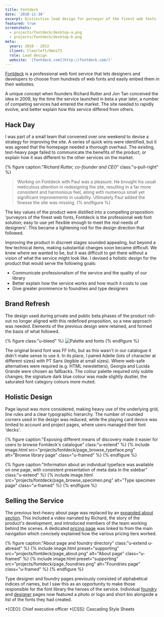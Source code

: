 ```yaml
---
title: Fontdeck
date: '2010-11-30'
excerpt: Distinctive lead design for purveyor of the finest web fonts
featured: true
screenshots:
  - projects/fontdeck/desktop-a.png
  - projects/fontdeck/desktop-b.png
meta:
  years: 2010 - 2013
  client: Clearleft/OmniTI
  role: Lead design
  website: '[fontdeck.com](http://fontdeck.com/)'
---
```

[Fontdeck][1] is a professional web font service that lets designers and developers to choose from hundreds of web fonts and easily embed them in their websites.

A unique concept when founders Richard Rutter and Jon Tan conceived the idea in 2009, by the time the service launched in beta a year later, a number of competing services had entered the market. The site needed to rapidly evolve, and better explain how this service differed from others.

## Hack Day
I was part of a small team that convened over one weekend to devise a strategy for improving the site. A series of quick wins were identified, but it was agreed that the homepage needed a thorough overhaul. The existing, text-heavy page failed to communicate the benefits of the product, or explain how it was different to the other services on the market.

{% figure caption:"<cite>Richard Rutter, co-founder and CEO</cite>" class:"u-pull-right" %}
> Working on Fontdeck with Paul was a pleasure. He brought his usual meticulous attention in redesigning the site, resulting in a far more consistent and harmonious feel, along with numerous small yet significant improvements in usability. Ultimately Paul added the finesse the site was missing.
{% endfigure %}

The key values of the product were distilled into a compelling proposition: 'purveyors of the finest web fonts, Fontdeck is the professional web font solution; easy to use yet flexible enough to meet the real needs of designers'. This became a lightening rod for the design direction that followed.

Improving the product in discreet stages sounded appealing, but beyond a few technical items, making substantial changes soon became difficult. We knew where we wanted to be, but it was difficult to get there without a vision of what the service might look like. I devised a holistic design for the product that would serve the following goals:

  * Communicate professionalism of the service and the quality of our library
  * Better explain how the service works and how much it costs to use
  * Give greater prominence to foundries and type designers

## Brand Refresh
The design used during private and public beta phases of the product roll-out no longer aligned with this redefined proposition, so a new approach was needed. Elements of the previous design were retained, and formed the basis of what followed.

{% figure class:"u-bleed" %}
![Palette and fonts](/images/projects/fontdeck/palette.svg)
{% endfigure %}

The original brand font was FF Info, but as this wasn't in our catalogue it didn't make sense to use it. In its place, I paired Adelle (lots of character at different sizes) with PT Sans (legible at small sizes). Where web-safe alternatives were required (e.g. HTML newsletters), Georgia and Lucida Grande were chosen as fallbacks. The colour palette required only subtle changes; the signature dark blue colour was made slightly dustier, the saturated font category colours more muted.

## Holistic Design
Page layout was more considered, making heavy use of the underlying grid, line rules and a clear typographic hierarchy. The number of rounded corners used in the design was reduced, while the playing card device was limited to account and project pages, where users managed their font 'decks'.

{% figure caption:"Exposing different means of discovery made it easier for users to browse Fontdeck's catalogue" class:"u-extend" %}
{% include image.html src="projects/fontdeck/page_browse_typeface.png" alt="Browse library page" class="u-framed" %}
{% endfigure %}

{% figure caption:"Information about an individual typeface was available on one page, with consistent presentation of meta data in the sidebar" class:"u-extend" %}
{% include image.html src="projects/fontdeck/page_browse_specimen.png" alt="Type specimen page" class="u-framed" %}
{% endfigure %}

## Selling the Service
The previous text-heavy about page was replaced by an [expanded about section][2]. This included a video narrated by Richard, the story of the product's development, and introduced members of the team working behind the scenes. A dedicated [pricing page][3] was linked to from the main navigation which concisely explained how the various pricing tiers worked.

{% figure caption:"About page and foundry directory" class:"u-extend u-abreast" %}
{% include image.html preset="supporting" src="projects/fontdeck/page_about.png" alt="About page" class="u-framed" %}
{% include image.html preset="supporting" src="projects/fontdeck/page_foundries.png" alt="Foundries page" class="u-framed" %}
{% endfigure %}

Type designer and foundry pages previously consisted of alphabetical indices of names, but I saw this as an opportunity to make those responsible for the font library the heroes of the service. Individual [foundry][4] and [designer][5] pages now featured a photo or logo and short bio alongside a list of the fonts they had created.

[1]: http://fontdeck.com/
[2]: http://fontdeck.com/about
[3]: http://fontdeck.com/about/pricing
[4]: http://fontdeck.com/foundries
[5]: http://fontdeck.com/designers

*[CEO]: Chief executive officer
*[CSS]: Cascading Style Sheets
